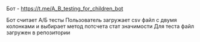 Бот - https://t.me/A_B_testing_for_children_bot

Бот считает А/Б тесты
Пользователь загружает csv файл с двумя колонками и выбирает метод потсчета стат значимости 
Для теста файл загружен в репозитории
